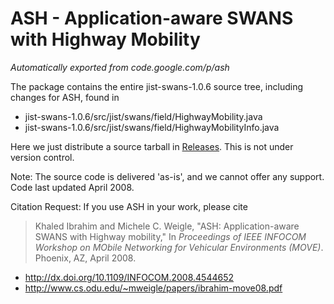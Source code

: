 # ASH - Application-aware SWANS with Highway Mobility

*Automatically exported from code.google.com/p/ash*

The package contains the entire jist-swans-1.0.6 source tree, including changes for ASH, found in 
  * jist-swans-1.0.6/src/jist/swans/field/HighwayMobility.java
  * jist-swans-1.0.6/src/jist/swans/field/HighwayMobilityInfo.java

Here we just distribute a source tarball in [Releases](https://github.com/weiglemc/ash/releases).  This is not under version control.

Note: The source code is delivered 'as-is', and we cannot offer any support.  Code last updated April 2008.

Citation Request: If you use ASH in your work, please cite

> Khaled Ibrahim and Michele C. Weigle, "ASH: Application-aware SWANS with Highway mobility," In *Proceedings of IEEE INFOCOM 
> Workshop on MObile Networking for Vehicular Environments (MOVE)*. Phoenix, AZ, April 2008.
  * http://dx.doi.org/10.1109/INFOCOM.2008.4544652
  * http://www.cs.odu.edu/~mweigle/papers/ibrahim-move08.pdf
